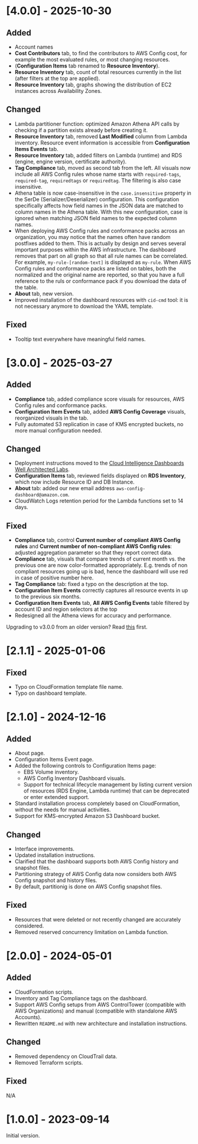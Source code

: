 
# [4.0.0] - 2025-10-30
## Added
- Account names
- **Cost Contributors** tab, to find the contributors to AWS Config cost, for example the most evaluated rules, or most changing resources.
- (**Configuration Items** tab renamed to **Resource Inventory**).
- **Resource Inventory** tab, count of total resources currently in the list (after filters at the top are applied).
- **Resource Inventory** tab, graphs showing the distribution of EC2 instances across Availability Zones.


## Changed
- Lambda partitioner function: optimized Amazon Athena API calls by checking if a partition exists already before creating it.
- **Resource Inventory** tab, removed **Last Modified** column from Lambda inventory. Resource event information is accessible from **Configuration Items Events** tab.
- **Resource Inventory** tab, added filters on Lambda (runtime) and RDS (engine, engine version, certificate authority).
- **Tag Compliance** tab, moved as second tab from the left. All visuals now include all AWS Config rules whose name starts with `required-tags`, `required-tag`, `requiredtags` or `requiredtag`. The filtering is also case insensitive.
- Athena table is now case-insensitive in the `case.insensitive` property in the SerDe (Serializer/Deserializer) configuration. This configuration specifically affects how field names in the JSON data are matched to column names in the Athena table. With this new configuration, case is ignored when matching JSON field names to the expected column names.
- When deploying AWS Config rules and conformance packs across an organization, you may notice that the names often have random postfixes added to them. This is actually by design and serves several important purposes within the AWS infrastructure. The dashboard removes that part on all graph so that all rule names can be correlated. For example, `my-rule-[random-text]` is displayed as `my-rule`. When AWS Config rules and conformance packs are listed on tables, both the normalized and the original name are reported, so that you have a full reference to the ruls or conformance pack if you download the data of the table.
- **About** tab, new version.
- Improved installation of the dashboard resources with `cid-cmd` tool: it is not necessary anymore to download the YAML template.

## Fixed
- Tooltip text everywhere have meaningful field names.

# [3.0.0] - 2025-03-27
## Added
- **Compliance** tab, added compliance score visuals for resources, AWS Config rules and conformance packs.
- **Configuration Item Events** tab, added **AWS Config Coverage** visuals, reorganized visuals in the tab.
- Fully automated S3 replication in case of KMS encrypted buckets, no more manual configuration needed.

## Changed
- Deployment instructions moved to the [Cloud Intelligence Dashboards Well Architected Labs](https://catalog.workshops.aws/awscid/en-US/dashboards/additional/config-resource-compliance-dashboard).
- **Configuration Items** tab, reviewed fields displayed on **RDS Inventory**, which now include Resource ID and DB Instance.
- **About** tab: added our new email address `aws-config-dashboard@amazon.com`.
- CloudWatch Logs retention period for the Lambda functions set to 14 days.

## Fixed
- **Compliance** tab, control **Current number of compliant AWS Config rules** and **Current number of non-compliant AWS Config rules**: adjusted aggregation parameter so that they report correct data.
- **Compliance** tab, visuals that compare trends of current month vs. the previous one are now color-formatted appropriately. E.g. trends of non compliant resources going up is bad, hence the dashboard will use red in case of positive number here. 
- **Tag Compliance** tab: fixed a typo on the description at the top.
- **Configuration Item Events** correctly captures all resource events in up to the previous six months.
- **Configuration Item Events** tab, **All AWS Config Events** table filtered by account ID and region selectors at the top
- Redesigned all the Athena views for accuracy and performance.


Upgrading to v3.0.0 from an older version? Read [this](./documentation/upgrade.md) first.

# [2.1.1] - 2025-01-06
## Fixed
- Typo on CloudFormation template file name.
- Typo on dashboard template.

# [2.1.0] - 2024-12-16
## Added
- About page.
- Configuration Items Event page.
- Added the following controls to Configuration Items page:
  - EBS Volume inventory.
  - AWS Config Inventory Dashboard visuals. 
  - Support for technical lifecycle management by listing current version of resources (RDS Engine, Lambda runtime) that can be deprecated or enter extended support.
- Standard installation process completely based on CloudFormation, without the needs for manual activities.
- Support for KMS-encrypted Amazon S3 Dashboard bucket.

## Changed
- Interface improvements.
- Updated installation instructions.
- Clarified that the dashboard supports both AWS Config history and snapshot files.
- Partitioning strategy of AWS Config data now considers both AWS Config snapshot and history files.
- By default, partitionig is done on AWS Config snapshot files.

## Fixed
- Resources that were deleted or not recently changed are accurately considered.
- Removed reserved concurrency limitation on Lambda function.


# [2.0.0] - 2024-05-01
## Added
- CloudFormation scripts.
- Inventory and Tag Compliance tags on the dashboard.
- Support AWS Config setups from AWS ControlTower (compatible with AWS Organizations) and manual (compatible with standalone AWS Accounts).
- Rewritten `README.md` with new architecture and installation instructions.

## Changed
- Removed dependency on CloudTrail data.
- Removed Terraform scripts.

## Fixed
N/A

# [1.0.0] - 2023-09-14
Initial version.